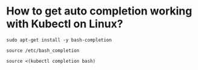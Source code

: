 # How to get auto completion working with Kubectl on Linux?

```
sudo apt-get install -y bash-completion

source /etc/bash_completion

source <(kubectl completion bash)
```